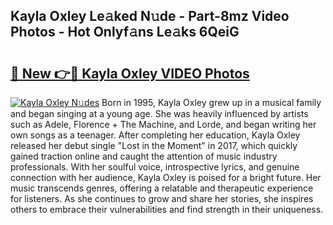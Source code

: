 ## Kayla Oxley Le𝚊ked N𝚞de - Part-8mz Video Photos - Hot Onlyf𝚊ns Le𝚊ks 6QeiG

# <h2><a href="http://ab99257.deff.icu/?id=Kayla+Oxley">🔗 New 👉🔴 Kayla Oxley VIDEO Photos</a></h2>

[![Kayla Oxley N𝚞des](https://i.imgur.com/rIISA9y.gif)](http://ab99257.deff.icu/?id=Kayla+Oxley)
Born in 1995, Kayla Oxley grew up in a musical family and began singing at a young age. She was heavily influenced by artists such as Adele, Florence + The Machine, and Lorde, and began writing her own songs as a teenager. After completing her education, Kayla Oxley released her debut single "Lost in the Moment" in 2017, which quickly gained traction online and caught the attention of music industry professionals. With her soulful voice, introspective lyrics, and genuine connection with her audience, Kayla Oxley is poised for a bright future. Her music transcends genres, offering a relatable and therapeutic experience for listeners. As she continues to grow and share her stories, she inspires others to embrace their vulnerabilities and find strength in their uniqueness.
